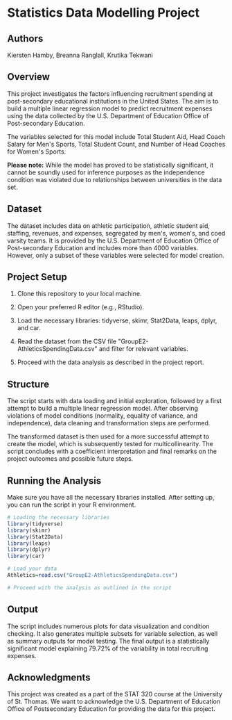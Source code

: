 # Statistics Data Modelling Project

## Authors
Kiersten Hamby, Breanna Ranglall, Krutika Tekwani

## Overview
This project investigates the factors influencing recruitment spending at post-secondary educational institutions in the United States. The aim is to build a multiple linear regression model to predict recruitment expenses using the data collected by the U.S. Department of Education Office of Post-secondary Education.

The variables selected for this model include Total Student Aid, Head Coach Salary for Men's Sports, Total Student Count, and Number of Head Coaches for Women's Sports. 

**Please note:**
While the model has proved to be statistically significant, it cannot be soundly used for inference purposes as the independence condition was violated due to relationships between universities in the data set.

## Dataset
The dataset includes data on athletic participation, athletic student aid, staffing, revenues, and expenses, segregated by men's, women's, and coed varsity teams. It is provided by the U.S. Department of Education Office of Post-secondary Education and includes more than 4000 variables. However, only a subset of these variables were selected for model creation.

## Project Setup
1. Clone this repository to your local machine.

2. Open your preferred R editor (e.g., RStudio).

3. Load the necessary libraries: tidyverse, skimr, Stat2Data, leaps, dplyr, and car.

4. Read the dataset from the CSV file "GroupE2-AthleticsSpendingData.csv" and filter for relevant variables.

5. Proceed with the data analysis as described in the project report.

## Structure
The script starts with data loading and initial exploration, followed by a first attempt to build a multiple linear regression model. After observing violations of model conditions (normality, equality of variance, and independence), data cleaning and transformation steps are performed.

The transformed dataset is then used for a more successful attempt to create the model, which is subsequently tested for multicollinearity. The script concludes with a coefficient interpretation and final remarks on the project outcomes and possible future steps.

## Running the Analysis
Make sure you have all the necessary libraries installed. After setting up, you can run the script in your R environment. 

```R
# Loading the necessary libraries
library(tidyverse)
library(skimr)
library(Stat2Data)
library(leaps)
library(dplyr)
library(car)

# Load your data
Athletics=read.csv("GroupE2-AthleticsSpendingData.csv")

# Proceed with the analysis as outlined in the script
```

## Output
The script includes numerous plots for data visualization and condition checking. It also generates multiple subsets for variable selection, as well as summary outputs for model testing. The final output is a statistically significant model explaining 79.72% of the variability in total recruiting expenses.

## Acknowledgments
This project was created as a part of the STAT 320 course at the University of St. Thomas. We want to acknowledge the U.S. Department of Education Office of Postsecondary Education for providing the data for this project.


